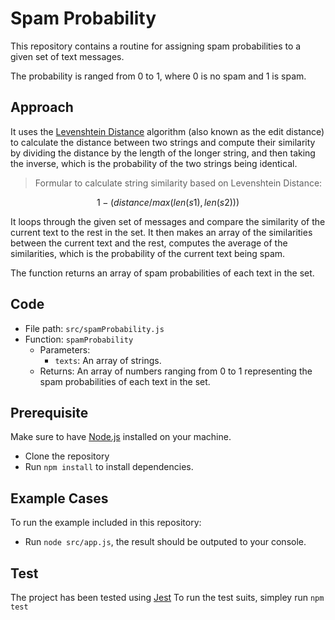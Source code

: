 # Spam Probability

This repository contains a routine for assigning spam probabilities to a given set of text messages.

The probability is ranged from 0 to 1, where 0 is no spam and 1 is spam.

## Approach

It uses the [Levenshtein Distance](https://en.wikipedia.org/wiki/Levenshtein_distance) algorithm (also known as the edit distance) to calculate the distance between two strings and compute their similarity by dividing the distance by the length of the longer string, and then taking the inverse, which is the probability of the two strings being identical.

> Formular to calculate string similarity based on Levenshtein Distance:

```math
1 - (distance / max(len(s1), len(s2)))
```

It loops through the given set of messages and compare the similarity of the current text to the rest in the set. It then makes an array of the similarities between the current text and the rest, computes the average of the similarities, which is the probability of the current text being spam.

The function returns an array of spam probabilities of each text in the set.

## Code

- File path: `src/spamProbability.js`
- Function: `spamProbability`
  - Parameters:
    - `texts`: An array of strings.
  - Returns: An array of numbers ranging from 0 to 1 representing the spam probabilities of each text in the set.

## Prerequisite

Make sure to have [Node.js](http://nodejs.org) installed on your machine.

- Clone the repository
- Run `npm install` to install dependencies.

## Example Cases

To run the example included in this repository:

- Run `node src/app.js`, the result should be outputed to your console.

## Test

The project has been tested using [Jest](https://github.com/facebook/jest)
To run the test suits, simpley run `npm test`
